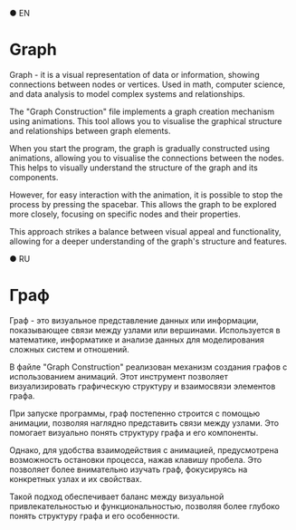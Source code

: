 ● EN
# Graph
Graph - it is a visual representation of data or information, showing connections between nodes or vertices. Used in math, computer science, and data analysis to model complex systems and relationships.

The "Graph Construction" file implements a graph creation mechanism using animations. This tool allows you to visualise the graphical structure and relationships between graph elements.

When you start the program, the graph is gradually constructed using animations, allowing you to visualise the connections between the nodes. This helps to visually understand the structure of the graph and its components.

However, for easy interaction with the animation, it is possible to stop the process by pressing the spacebar. This allows the graph to be explored more closely, focusing on specific nodes and their properties.

This approach strikes a balance between visual appeal and functionality, allowing for a deeper understanding of the graph's structure and features.

● RU
# Граф
Граф - это визуальное представление данных или информации, показывающее связи между узлами или вершинами. Используется в математике, информатике и анализе данных для моделирования сложных систем и отношений.

В файле "Graph Construction" реализован механизм создания графов с использованием анимаций. Этот инструмент позволяет визуализировать графическую структуру и взаимосвязи элементов графа.

При запуске программы, граф постепенно строится с помощью анимации, позволяя наглядно представить связи между узлами. Это помогает визуально понять структуру графа и его компоненты.

Однако, для удобства взаимодействия с анимацией, предусмотрена возможность остановки процесса, нажав клавишу пробела. Это позволяет более внимательно изучать граф, фокусируясь на конкретных узлах и их свойствах.

Такой подход обеспечивает баланс между визуальной привлекательностью и функциональностью, позволяя более глубоко понять структуру графа и его особенности.
